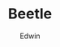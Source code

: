 ---
layout: post
title: Beetle
author: Edwin
categories: [ Photography ]
tag: [ Canada, Vancouver ]
image: assets/images/photography/2020/Ultrafine_Extreme_400_Canon_P_2020_06_29.jpg
make: Canon
model: Canon P
lens: Voigtländer Color-Skopar 21mm F4
iso: 400
capture_date: 2020-06-28
---